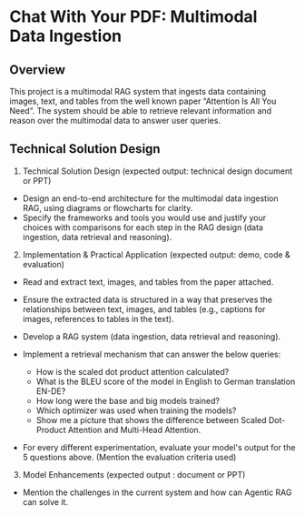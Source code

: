 # Chat With Your PDF: Multimodal Data Ingestion

## Overview

This project is a multimodal RAG system that ingests data containing images, text, and tables from the well known paper “Attention Is All You Need”. The system should be able to retrieve relevant information and reason over the multimodal data to answer user queries.

## Technical Solution Design

1. Technical Solution Design (expected output: technical design document or PPT)
- Design an end-to-end architecture for the multimodal data ingestion RAG, using diagrams or flowcharts for clarity.
- Specify the frameworks and tools you would use and justify your choices with comparisons for each step in the RAG design (data ingestion, data retrieval and reasoning).


2. Implementation & Practical Application (expected output: demo, code & evaluation)
- Read and extract text, images, and tables from the paper attached.
- Ensure the extracted data is structured in a way that preserves the relationships between text, images, and tables (e.g., captions for images, references to tables in the text).
- Develop a RAG system (data ingestion, data retrieval and reasoning).
- Implement a retrieval mechanism that can answer the below queries:
    - How is the scaled dot product attention calculated?
    - What is the BLEU score of the model in English to German translation EN-DE?
    - How long were the base and big models trained?
    - Which optimizer was used when training the models?
    - Show me a picture that shows the difference between Scaled Dot-Product Attention and Multi-Head Attention.

- For every different experimentation, evaluate your model's output for the 5 questions above. (Mention the evaluation criteria used)


3. Model Enhancements (expected output : document or PPT)
- Mention the challenges in the current system and how can Agentic RAG can solve it.
